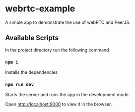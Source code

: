 # webrtc-example

A simple app to demonstrate the use of webRTC and PeerJS.

## Available Scripts

In the project directory run the following command

### `npm i`

Installs the dependencies

### `npm run dev`

Starts the server and runs the app in the development mode.

Open [http://localhost:9000](http://localhost:9000) to view it in the browser.
